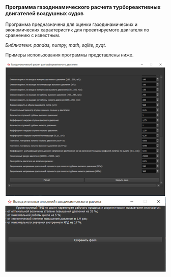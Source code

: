 ### Программа газодинамического расчета турбореактивных двигателей воздушных судов ###

Программа предназначена для оценки газодинамических и экономических характеристик для проектируемого двигателя по сравнению с известным. 

*Библиотеки: pandas, numpy, math, sqlite, pyqt.*

Примеры использования программы представлены ниже.

![Главное окно программы](https://github.com/Cation73/army-coding/blob/master/grtd-programm/input.png)
![Вывод](https://github.com/Cation73/army-coding/blob/master/grtd-programm/output.png)


